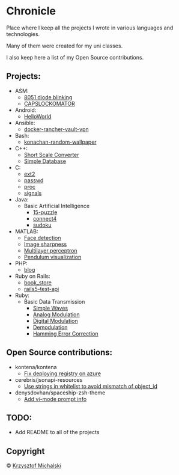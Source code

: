 # Chronicle

Place where I keep all the projects I wrote in various languages and technologies.

Many of them were created for my uni classes.

I also keep here a list of my Open Source contributions.

## Projects:
  - ASM:
    - [8051 diode blinking](ASM/8051%20diode%20blinking)
    - [CAPSLOCKOMATOR](ASM/CAPSLOCKOMATOR)
  - Android:
    - [HelloWorld](Android/HelloWorld)
  - Ansible:
    - [docker-rancher-vault-vpn](Ansible/docker-rancher-vault-vpn)
  - Bash:
    - [konachan-random-wallpaper](Bash/konachan-random-wallpaper)
  - C++:
    - [Short Scale Converter](C%2B%2B/Short%20Scale%20Converter)
    - [Simple Database](C%2B%2B/Simple%20Database)
  - C:
    - [ext2](C/ext2)
    - [passwd](C/passwd)
    - [proc](C/proc)
    - [signals](C/signals)
  - Java:
    - Basic Artificial Intelligence
      - [15-puzzle](Java/Basic%20Artificial%20Intelligence/15-puzzle)
      - [connect4](Java/Basic%20Artificial%20Intelligence/connect4)
      - [sudoku](Java/Basic%20Artificial%20Intelligence/sudoku)
  - MATLAB:
    - [Face detection](MATLAB/Face%20detection)
    - [Image sharpness](MATLAB/Image%20sharpness)
    - [Multilayer perceptron](MATLAB/Multilayer%20perceptron)
    - [Pendulum visualization](MATLAB/Pendulum%20visualization)
  - PHP:
    - [blog](PHP/blog)
  - Ruby on Rails:
    - [book_store](Ruby%20on%20Rails/book_store)
    - [rails5-test-api](Ruby%20on%20Rails/rails5-test-api)
  - Ruby:
    - Basic Data Transmission
      - [Simple Waves](Ruby/Basic%20Data%20Transmission/Simple%20Waves)
      - [Analog Modulation](Ruby/Basic%20Data%20Transmission/Analog%20Modulation)
      - [Digital Modulation](Ruby/Basic%20Data%20Transmission/Digital%20Modulation)
      - [Demodulation](Ruby/Basic%20Data%20Transmission/Demodulation)
      - [Hamming Error Correction](Ruby/Basic%20Data%20Transmission/Hamming%20Error%20Correction)

## Open Source contributions:
  - kontena/kontena
    - [Fix deploying registry on azure](https://github.com/kontena/kontena/pull/863)
  - cerebris/jsonapi-resources
    - [Use strings in whitelist to avoid mismatch of object_id](https://github.com/cerebris/jsonapi-resources/pull/797)
  - denysdovhan/spaceship-zsh-theme
    - [Add vi-mode prompt info](https://github.com/denysdovhan/spaceship-zsh-theme/pull/32)

## TODO:
  - Add README to all of the projects

## Copyright
© [Krzysztof Michalski](https://github.com/nooulaif)
